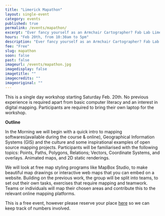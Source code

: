 ```yaml
---
title: "Limerick Mapathon"
layout: single-event
category: events
published: true
permalink: /events/mapathon/
excerpt: "Ever fancy yourself as an Armchair Cartographer? Fab Lab Limerick will be running a workshop on Open Source digital mapping and active mapping projects in Limerick City and beyond"
hours: "Feb 20th, from 10:30am to 5pm"
description: "Ever fancy yourself as an Armchair Cartographer? Fab Lab Limerick will be running a workshop on Open Source digital mapping and active mapping projects in Limerick City and beyond"
fee: "Free"
slug: mapathon
soon: false
past: false
imageurl: /events/mapathon.jpg
imagedisplay: false
imagetitle: ""
imagecredits: ""
imageoriginal: ""
---
```


This is a single day workshop starting Saturday Feb. 20th. No previous experience is required apart from basic computer literacy and an interest in digital mapping. Participants are required to bring their own laptop for the workshop.

**Outline**

In the Morning we will begin with a quick intro to mapping softwares(available during the course & online), Geographical Information Systems (GIS) and the culture and some inspirational examples of open source mapping projects. Participants will be familiarised with the following topics: Points, Paths, Polygons, Relations; Vectors, Coordinate Systems, and overlays. Animated maps, and 2D static renderings.

We will look at free map styling programs like MapBox Studio, to make beautiful map drawings or interactive web maps that you can embed on a website. Building on the previous work, the group will be split into teams, to set out their own tasks, exercises that require mapping and teamwork. Teams or individuals will map their chosen areas and contribute this to the relevant online mapping platforms.

This is a free event, however please reserve your place [here](http://fablablimerick.ticketleap.com/mapathon/) so we can keep track of numbers involved.
